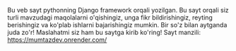 Bu veb sayt pythonning Django framework orqali yozilgan. Bu sayt orqali siz turli mavzudagi maqolalarni o'qishingiz, unga fikr bildirishingiz, reyting berishingiz va ko'plab ishlarni bajarishingiz mumkin. Bir so'z bilan aytganda juda zo'r! Maslahatmi siz ham bu saytga kirib ko'ring! 
Sayt manzili: https://mumtazdev.onrender.com/
